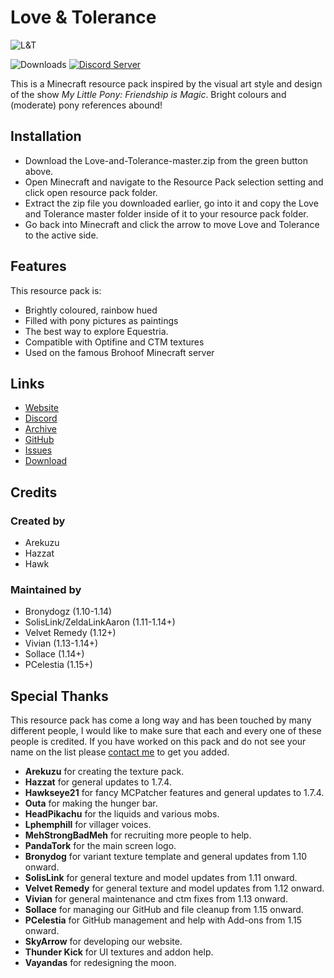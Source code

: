 # Love & Tolerance

<img src="https://love-tolerance.com/resources/img/preview.png" alt="L&T"></img>

![Downloads](https://img.shields.io/github/downloads/Love-and-Tolerance/Love-and-Tolerance/total.svg?color=blue)
[![Discord Server](https://img.shields.io/discord/621069869244350468.svg?color=blueviolet)](https://discord.gg/fxNMGvm)

This is a Minecraft resource pack inspired by the visual art style and design of the show _My Little Pony: Friendship is Magic_. Bright colours and (moderate) pony references abound!

## Installation

 - Download the Love-and-Tolerance-master.zip from the green button above.
 - Open Minecraft and navigate to the Resource Pack selection setting and click open resource pack folder.
 - Extract the zip file you downloaded earlier, go into it and copy the Love and Tolerance master folder inside of it to your resource pack folder.
 - Go back into Minecraft and click the arrow to move Love and Tolerance to the active side.

## Features

This resource pack is:

 - Brightly coloured, rainbow hued
 - Filled with pony pictures as paintings
 - The best way to explore Equestria.
 - Compatible with Optifine and CTM textures
 - Used on the famous Brohoof Minecraft server

## Links

 - <a href="https://love-tolerance.com">Website</a>
 - <a href="https://love-tolerance.com/discord">Discord</a>
 - <a href="https://love-tolerance.com/archive">Archive</a>
 - <a href="https://love-tolerance.com/github">GitHub</a>
 - <a href="https://love-tolerance.com/issues">Issues</a>
 - <a href="https://love-tolerance.com/download">Download</a>

## Credits

### Created by
 - Arekuzu
 - Hazzat
 - Hawk

### Maintained by

 - Bronydogz (1.10-1.14)
 - SolisLink/ZeldaLinkAaron (1.11-1.14+)
 - Velvet Remedy (1.12+)
 - Vivian (1.13-1.14+)
 - Sollace (1.14+)
 - PCelestia (1.15+)

## Special Thanks

This resource pack has come a long way and has been touched by many different people, I would like to make sure that each and every one of these people is credited. If you have worked on this pack and do not see your name on the list please <a href="mailto:velvetremedy@love-tolerance.com">contact me</a> to get you added.

 - <b>Arekuzu</b> for creating the texture pack.
 - <b>Hazzat</b> for general updates to 1.7.4.
 - <b>Hawkseye21</b> for fancy MCPatcher features and general updates to 1.7.4.
 - <b>Outa</b> for making the hunger bar.
 - <b>HeadPikachu</b> for the liquids and various mobs.
 - <b>Lphemphill</b> for villager voices.
 - <b>MehStrongBadMeh</b> for recruiting more people to help.
 - <b>PandaTork</b> for the main screen logo.
 - <b>Bronydog</b> for variant texture template and general updates from 1.10 onward.
 - <b>SolisLink</b> for general texture and model updates from 1.11 onward.
 - <b>Velvet Remedy</b> for general texture and model updates from 1.12 onward.
 - <b>Vivian</b> for general maintenance and ctm fixes from 1.13 onward.
 - <b>Sollace</b> for managing our GitHub and file cleanup from 1.15 onward.
 - <b>PCelestia</b> for GitHub management and help with Add-ons from 1.15 onward.
 - <b>SkyArrow</b> for developing our website.
 - <b>Thunder Kick</b> for UI textures and addon help.
 - <b>Vayandas</b> for redesigning the moon.
